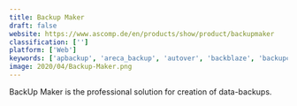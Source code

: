 ```yaml
---
title: Backup Maker
draft: false 
website: https://www.ascomp.de/en/products/show/product/backupmaker
classification: ['']
platform: ['Web']
keywords: ['apbackup', 'areca_backup', 'autover', 'backblaze', 'backupchain', 'comodo_online_backup', 'crashplan_pro', 'duplicacy', 'duplicati', 'idrive', 'mozy', 'norton_online_backup', 'shadowprotect', 'syncrify', 'systweak_right_backup', 'time_machine', 'truck', 'zinstall_backup', 'ibackup', 'rsync']
image: 2020/04/Backup-Maker.png
---
```

BackUp Maker is the professional solution for creation of data-backups.